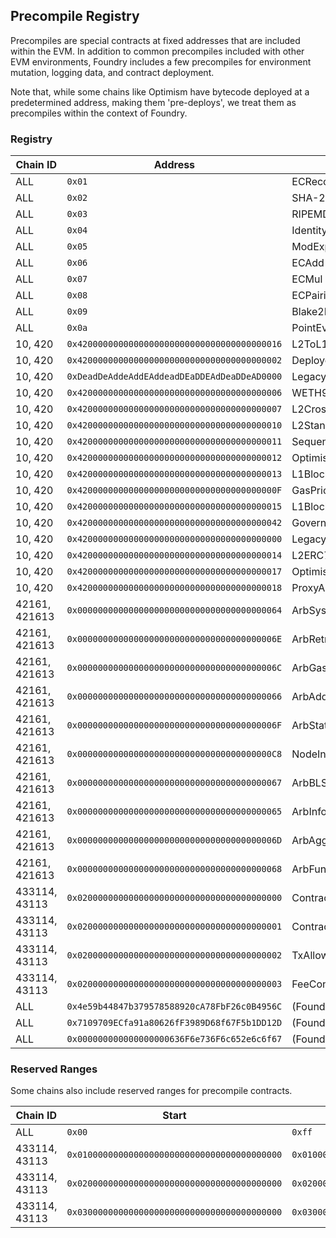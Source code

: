 ## Precompile Registry

Precompiles are special contracts at fixed addresses that are included within the EVM. In addition to common precompiles included with other EVM environments, Foundry includes a few precompiles for environment mutation, logging data, and contract deployment.

Note that, while some chains like Optimism have bytecode deployed at a predetermined address, making them 'pre-deploys', we treat them as precompiles within the context of Foundry.

### Registry

| Chain ID      | Address                                      | Name                             |
| ------------- | -------------------------------------------- | -------------------------------- |
| ALL           | `0x01`                                       | ECRecover                        |
| ALL           | `0x02`                                       | SHA-256                          |
| ALL           | `0x03`                                       | RIPEMD-160                       |
| ALL           | `0x04`                                       | Identity                         |
| ALL           | `0x05`                                       | ModExp                           |
| ALL           | `0x06`                                       | ECAdd                            |
| ALL           | `0x07`                                       | ECMul                            |
| ALL           | `0x08`                                       | ECPairing                        |
| ALL           | `0x09`                                       | Blake2F                          |
| ALL           | `0x0a`                                       | PointEvaluation                  |
| 10, 420       | `0x4200000000000000000000000000000000000016` | L2ToL1MessagePasser              |
| 10, 420       | `0x4200000000000000000000000000000000000002` | DeployerWhitelist                |
| 10, 420       | `0xDeadDeAddeAddEAddeadDEaDDEAdDeaDDeAD0000` | LegacyERC20ETH                   |
| 10, 420       | `0x4200000000000000000000000000000000000006` | WETH9                            |
| 10, 420       | `0x4200000000000000000000000000000000000007` | L2CrossDomainMessenger           |
| 10, 420       | `0x4200000000000000000000000000000000000010` | L2StandardBridge                 |
| 10, 420       | `0x4200000000000000000000000000000000000011` | SequencerFeeVault                |
| 10, 420       | `0x4200000000000000000000000000000000000012` | OptimismMintableERC20Factory     |
| 10, 420       | `0x4200000000000000000000000000000000000013` | L1BlockNumber                    |
| 10, 420       | `0x420000000000000000000000000000000000000F` | GasPriceOracle                   |
| 10, 420       | `0x4200000000000000000000000000000000000015` | L1Block                          |
| 10, 420       | `0x4200000000000000000000000000000000000042` | GovernanceToken                  |
| 10, 420       | `0x4200000000000000000000000000000000000000` | LegacyMessagePasser              |
| 10, 420       | `0x4200000000000000000000000000000000000014` | L2ERC721Bridge                   |
| 10, 420       | `0x4200000000000000000000000000000000000017` | OptimismMintableERC721Factory    |
| 10, 420       | `0x4200000000000000000000000000000000000018` | ProxyAdmin                       |
| 42161, 421613 | `0x0000000000000000000000000000000000000064` | ArbSys                           |
| 42161, 421613 | `0x000000000000000000000000000000000000006E` | ArbRetryableTx                   |
| 42161, 421613 | `0x000000000000000000000000000000000000006C` | ArbGasInfo                       |
| 42161, 421613 | `0x0000000000000000000000000000000000000066` | ArbAddressTable                  |
| 42161, 421613 | `0x000000000000000000000000000000000000006F` | ArbStatistics                    |
| 42161, 421613 | `0x00000000000000000000000000000000000000C8` | NodeInterface                    |
| 42161, 421613 | `0x0000000000000000000000000000000000000067` | ArbBLS                           |
| 42161, 421613 | `0x0000000000000000000000000000000000000065` | ArbInfo                          |
| 42161, 421613 | `0x000000000000000000000000000000000000006D` | ArbAggregator                    |
| 42161, 421613 | `0x0000000000000000000000000000000000000068` | ArbFunctionTable                 |
| 433114, 43113 | `0x0200000000000000000000000000000000000000` | ContractDeployerAllowListAddress |
| 433114, 43113 | `0x0200000000000000000000000000000000000001` | ContractNativeMinterAddress      |
| 433114, 43113 | `0x0200000000000000000000000000000000000002` | TxAllowListAddress               |
| 433114, 43113 | `0x0200000000000000000000000000000000000003` | FeeConfigManagerAddress          |
| ALL           | `0x4e59b44847b379578588920cA78FbF26c0B4956C` | (Foundry) Create2Deployer        |
| ALL           | `0x7109709ECfa91a80626fF3989D68f67F5b1DD12D` | (Foundry) VM                     |
| ALL           | `0x000000000000000000636F6e736F6c652e6c6f67` | (Foundry) Console                |

### Reserved Ranges

Some chains also include reserved ranges for precompile contracts.

| Chain ID      | Start                                        | Stop                                         |
| ------------- | -------------------------------------------- | -------------------------------------------- |
| ALL           | `0x00`                                       | `0xff`                                       |
| 433114, 43113 | `0x0100000000000000000000000000000000000000` | `0x01000000000000000000000000000000000000ff` |
| 433114, 43113 | `0x0200000000000000000000000000000000000000` | `0x02000000000000000000000000000000000000ff` |
| 433114, 43113 | `0x0300000000000000000000000000000000000000` | `0x03000000000000000000000000000000000000ff` |

